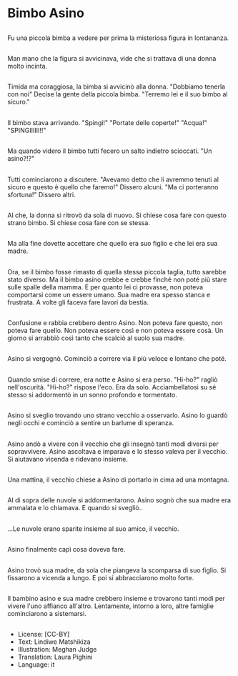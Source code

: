 # Bimbo Asino

##
Fu una piccola bimba a vedere per prima la misteriosa figura in lontananza.

##
Man mano che la figura si avvicinava, vide che si trattava di una donna molto incinta.

##
Timida ma coraggiosa, la bimba si avvicinò alla donna. "Dobbiamo tenerla con noi" Decise la gente della piccola bimba. "Terremo lei e il suo bimbo al sicuro."

##
Il bimbo stava arrivando. "Spingi!" "Portate delle coperte!" "Acqua!" "SPINGIIIIII!!"

##
Ma quando videro il bimbo tutti fecero un salto indietro scioccati. "Un asino?!?"

##
Tutti cominciarono a discutere. "Avevamo detto che li avremmo tenuti al sicuro e questo è quello che faremo!" Dissero alcuni. "Ma ci porteranno sfortuna!" Dissero altri.

##
Al che, la donna si ritrovò da sola di nuovo. Si chiese cosa fare con questo strano bimbo. Si chiese cosa fare con se stessa.

##
Ma alla fine dovette accettare che quello era suo figlio e che lei era sua madre.

##
Ora, se il bimbo fosse rimasto di quella stessa piccola taglia, tutto sarebbe stato diverso. Ma il bimbo asino crebbe e crebbe finché non poté più stare sulle spalle della mamma. E per quanto lei ci provasse, non poteva comportarsi come un essere umano. Sua madre era spesso stanca e frustrata. A volte gli faceva fare lavori da bestia.

##
Confusione e rabbia crebbero dentro Asino. Non poteva fare questo, non poteva fare quello. Non poteva essere così e non poteva essere cosà. Un giorno si arrabbiò così tanto che scalciò al suolo sua madre.

##
Asino si vergognò. Cominciò a correre via il più veloce e lontano che poté.

##
Quando smise di correre, era notte e Asino si era perso. "Hi-ho?" ragliò nell'oscurità. "Hi-ho?" rispose l'eco. Era da solo. Acciambellatosi su sé stesso si addormentò in un sonno profondo e tormentato.

##
Asino si sveglio trovando uno strano vecchio a osservarlo. Asino lo guardò negli occhi e cominciò a sentire un barlume di speranza.

##
Asino andò a vivere con il vecchio che gli insegnò tanti modi diversi per sopravvivere. Asino ascoltava e imparava e lo stesso valeva per il vecchio. Si aiutavano vicenda e ridevano insieme.

##
Una mattina, il vecchio chiese a Asino di portarlo in cima ad una montagna.

##
Al di sopra delle nuvole si addormentarono. Asino sognò che sua madre era ammalata e lo chiamava. E quando si svegliò..

##
...Le nuvole erano sparite insieme al suo amico, il vecchio.

##
Asino finalmente capì cosa doveva fare.

##
Asino trovò sua madre, da sola che piangeva la scomparsa di suo figlio. Si fissarono a vicenda a lungo. E poi si abbracciarono molto forte.

##
Il bambino asino e sua madre crebbero insieme e trovarono tanti modi per vivere l'uno affianco all'altro. Lentamente, intorno a loro, altre famiglie cominciarono a sistemarsi.

##
* License: [CC-BY]
* Text: Lindiwe Matshikiza
* Illustration: Meghan Judge
* Translation: Laura Pighini
* Language: it
